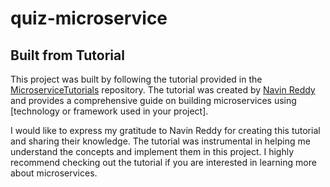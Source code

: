 # quiz-microservice

## Built from Tutorial

This project was built by following the tutorial provided in the [MicroserviceTutorials](https://github.com/navinreddy20/MicroserviceTutorials.git) repository. The tutorial was created by [Navin Reddy](https://github.com/navinreddy20) and provides a comprehensive guide on building microservices using [technology or framework used in your project].

I would like to express my gratitude to Navin Reddy for creating this tutorial and sharing their knowledge. The tutorial was instrumental in helping me understand the concepts and implement them in this project. I highly recommend checking out the tutorial if you are interested in learning more about microservices.

